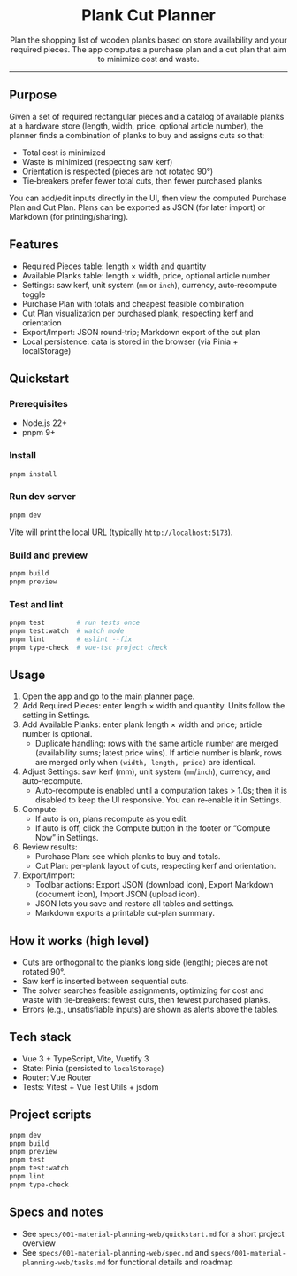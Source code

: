 <div align="center">

# Plank Cut Planner

Plan the shopping list of wooden planks based on store availability and your required pieces. The app computes a purchase plan and a cut plan that aim to minimize cost and waste.

</div>

---

## Purpose

Given a set of required rectangular pieces and a catalog of available planks at a hardware store (length, width, price, optional article number), the planner finds a combination of planks to buy and assigns cuts so that:

- Total cost is minimized
- Waste is minimized (respecting saw kerf)
- Orientation is respected (pieces are not rotated 90°)
- Tie‑breakers prefer fewer total cuts, then fewer purchased planks

You can add/edit inputs directly in the UI, then view the computed Purchase Plan and Cut Plan. Plans can be exported as JSON (for later import) or Markdown (for printing/sharing).

## Features

- Required Pieces table: length × width and quantity
- Available Planks table: length × width, price, optional article number
- Settings: saw kerf, unit system (`mm` or `inch`), currency, auto‑recompute toggle
- Purchase Plan with totals and cheapest feasible combination
- Cut Plan visualization per purchased plank, respecting kerf and orientation
- Export/Import: JSON round‑trip; Markdown export of the cut plan
- Local persistence: data is stored in the browser (via Pinia + localStorage)

## Quickstart

### Prerequisites

- Node.js 22+
- pnpm 9+

### Install

```bash
pnpm install
```

### Run dev server

```bash
pnpm dev
```

Vite will print the local URL (typically `http://localhost:5173`).

### Build and preview

```bash
pnpm build
pnpm preview
```

### Test and lint

```bash
pnpm test        # run tests once
pnpm test:watch  # watch mode
pnpm lint        # eslint --fix
pnpm type-check  # vue-tsc project check
```

## Usage

1. Open the app and go to the main planner page.
2. Add Required Pieces: enter length × width and quantity. Units follow the setting in Settings.
3. Add Available Planks: enter plank length × width and price; article number is optional.
   - Duplicate handling: rows with the same article number are merged (availability sums; latest price wins). If article number is blank, rows are merged only when `(width, length, price)` are identical.
4. Adjust Settings: saw kerf (mm), unit system (`mm`/`inch`), currency, and auto‑recompute.
   - Auto‑recompute is enabled until a computation takes > 1.0s; then it is disabled to keep the UI responsive. You can re‑enable it in Settings.
5. Compute:
   - If auto is on, plans recompute as you edit.
   - If auto is off, click the Compute button in the footer or “Compute Now” in Settings.
6. Review results:
   - Purchase Plan: see which planks to buy and totals.
   - Cut Plan: per‑plank layout of cuts, respecting kerf and orientation.
7. Export/Import:
   - Toolbar actions: Export JSON (download icon), Export Markdown (document icon), Import JSON (upload icon).
   - JSON lets you save and restore all tables and settings.
   - Markdown exports a printable cut‑plan summary.

## How it works (high level)

- Cuts are orthogonal to the plank’s long side (length); pieces are not rotated 90°.
- Saw kerf is inserted between sequential cuts.
- The solver searches feasible assignments, optimizing for cost and waste with tie‑breakers: fewest cuts, then fewest purchased planks.
- Errors (e.g., unsatisfiable inputs) are shown as alerts above the tables.

## Tech stack

- Vue 3 + TypeScript, Vite, Vuetify 3
- State: Pinia (persisted to `localStorage`)
- Router: Vue Router
- Tests: Vitest + Vue Test Utils + jsdom

## Project scripts

```bash
pnpm dev
pnpm build
pnpm preview
pnpm test
pnpm test:watch
pnpm lint
pnpm type-check
```

## Specs and notes

- See `specs/001-material-planning-web/quickstart.md` for a short project overview
- See `specs/001-material-planning-web/spec.md` and `specs/001-material-planning-web/tasks.md` for functional details and roadmap

